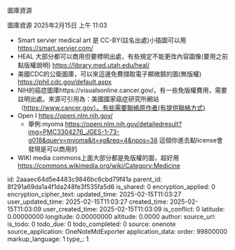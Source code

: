 圖庫資源

圖庫資源
2025年2月15日
上午 11:03
- Smart servier medical art 是 CC-BY(註名出處)小插圖可以用 <https://smart.servier.com/>
- HEAL 大部分都可以商用但要標明出處，有些規定不能更改內容圖像(要用之前點版權說明) <https://library.med.utah.edu/heal/>
- 美國CDC的公衛圖庫，可以來這邊免費擷取電子顯微鏡的圖(無版權) <https://phil.cdc.gov/default.aspx>
- NIH的癌症圖庫https://visualsonline.cancer.gov/，有一些免版權費用，需要註明出處。來源可引用為：美國國家癌症研究所網站（https://www.cancer.gov）。有些需要聯絡原作者(有提供聯絡方式)
- Open I <https://openi.nlm.nih.gov/>
  - 舉例:myoma <https://openi.nlm.nih.gov/detailedresult?img=PMC3304276_JGES-1-73-g018&query=myoma&it=xg&req=4&npos=38> 這個你進去點license會發現是可以商用的
- WIKI media commons上面大部分都是免版權的圖，超好用 <https://commons.wikimedia.org/wiki/Category:Medicine>



id: 2aaaec64d5e4483c9846bc6cbd79f41a
parent_id: 8f291a69da1a4f1da248fe3f535fa5d6
is_shared: 0
encryption_applied: 0
encryption_cipher_text: 
updated_time: 2025-02-15T11:03:27
user_updated_time: 2025-02-15T11:03:27
created_time: 2025-02-15T11:03:09
user_created_time: 2025-02-15T11:03:09
is_conflict: 0
latitude: 0.00000000
longitude: 0.00000000
altitude: 0.0000
author: 
source_url: 
is_todo: 0
todo_due: 0
todo_completed: 0
source: onenote
source_application: OneNoteMdExporter
application_data: 
order: 99800000
markup_language: 1
type_: 1